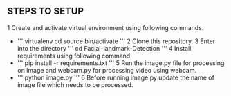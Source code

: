 ## STEPS TO SETUP
1 Create and activate virtual environment using following commands.
  - ''' 
  		virtualenv <environment-name>
  		cd <environment-name>
  		source bin/activate
  	'''
2 Clone this repository.
3 Enter into the directory
  '''
	cd Facial-landmark-Detection
  '''
4 Install requirements using following command
  - '''
  	    pip install -r requirements.txt
  	'''
5 Run the image.py file for processing on image and webcam.py for processing video using webcam.
  - '''
  		python image.py
  	'''
6 Before running image.py update the name of image file which needs to be processed.
